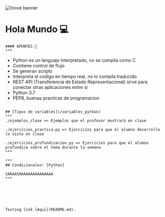 ![Inove banner](inove.jpg)

# Hola Mundo 💻

```
#### APUNTES 📄
***
```
- Python es un lenguaje Interpretado, no se compila como C
- Contiene control de flujo
- Se generan scripts
- Interpreta el codigo en tiempo real, no lo compila traducido
- REST API (Transferencia de Estado Representacional) sirve para conectar otras aplicaciones entre si
- Python 3.7
- PEP8, buenas practicas de programacion

```

## [Tipos de variables](/variables_python)
***
./ejemplos_clase => Ejemplos que el profesor mostrará en clase  

./ejercicios_practica.py => Ejercicios para que el alumno desarrolle lo visto en clase

./ejercicios_profundizacion.py => Ejercicios para que el alumno profundice sobre el tema durante la semana 
***

***
## Condicionales! [Python]

SARAASHAAAAAAAAAAAAAA
***






Testing link [Aqui](README.md).
